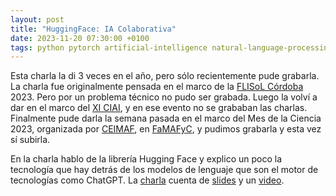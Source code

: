 ```yaml
---
layout: post
title: "HuggingFace: IA Colaborativa"
date: 2023-11-20 07:30:00 +0100
tags: python pytorch artificial-intelligence natural-language-processing machine-learning tools hugging-face
---
```


Esta charla la di 3 veces en el año, pero sólo recientemente pude grabarla. La
charla fue originalmente pensada en el marco de la
[FLISoL Córdoba](https://cordoba.flisol.org.ar/) 2023. Pero por un problema
técnico no pudo ser grabada.
Luego la volví a dar en el marco del [XI CIAI](https://fcefyn.unc.edu.ar/facultad/secretarias/extension/prosecretaria-de-desarrollo-sostenible/xi-congreso-de-innovacion-ambiente-e-ingenieria/),
y en ese evento no se grababan las charlas.
Finalmente pude darla la semana pasada en el marco del Mes de la Ciencia 2023,
organizada por [CEIMAF](https://www.instagram.com/famaf.ceimaf/?hl=en), en
[FaMAFyC](https://www.famaf.unc.edu.ar/), y pudimos grabarla y esta vez sí
subirla.

En la charla hablo de la librería Hugging Face y explico un poco la tecnología
que hay detrás de los modelos de lenguaje que son el motor de tecnologías como
ChatGPT. La [charla](https://www.youtube.com/watch?v=lOr5nChMi18&t=3s) cuenta de
[slides](https://huggingface.co/crscardellino/flisol-cba-martin-fierro/blob/main/flisol-cordoba-2023.ipynb)
y un [video](https://www.youtube.com/watch?v=lOr5nChMi18&t=3s).
